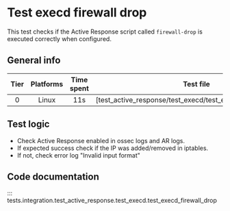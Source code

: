# Test execd firewall drop

This test checks if the Active Response script called `firewall-drop` is executed correctly when configured.

## General info

| Tier | Platforms | Time spent| Test file |
|:--:|:--:|:--:|:--:|
| 0 | Linux | 11s | [test_active_response/test_execd/test_execd_firewall_drop.py]|

## Test logic

- Check Active Response enabled in ossec logs and AR logs.
- If expected success check if the IP was added/removed in iptables.
- If not, check error log "Invalid input format"

## Code documentation

::: tests.integration.test_active_response.test_execd.test_execd_firewall_drop
